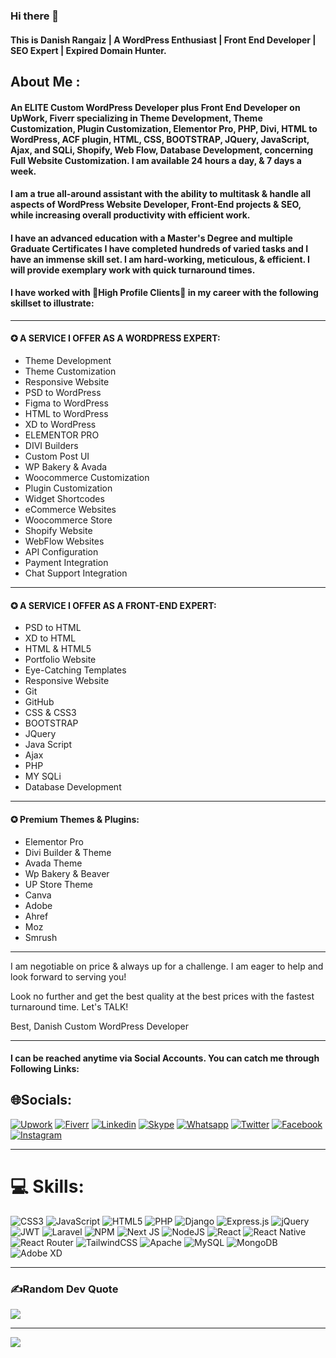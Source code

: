 ### Hi there 👋

#### This is Danish Rangaiz | A WordPress Enthusiast | Front End Developer | SEO Expert | Expired Domain Hunter.

## About Me :

####  An ELITE Custom WordPress Developer plus Front End Developer on UpWork, Fiverr specializing in Theme Development, Theme Customization, Plugin Customization, Elementor Pro, PHP, Divi, HTML to WordPress, ACF plugin, HTML, CSS, BOOTSTRAP, JQuery, JavaScript, Ajax, and SQLi, Shopify, Web Flow, Database Development, concerning Full Website Customization. I am available 24 hours a day, & 7 days a week.

#### I am a true all-around assistant with the ability to multitask & handle all aspects of WordPress Website Developer, Front-End projects & SEO, while increasing overall productivity with efficient work.

#### I have an advanced education with a Master's Degree and multiple Graduate Certificates I have completed hundreds of varied tasks and I have an immense skill set. I am hard-working, meticulous, & efficient. I will provide exemplary work with quick turnaround times.

#### I have worked with 🌟High Profile Clients🌟 in my career with the following skillset to illustrate:

***

#### ✪ A SERVICE I OFFER AS A WORDPRESS EXPERT:
- Theme Development
- Theme Customization
- Responsive Website
- PSD to WordPress
- Figma to WordPress
- HTML to WordPress
- XD to WordPress
- ELEMENTOR PRO
- DIVI Builders
- Custom Post UI
- WP Bakery & Avada
- Woocommerce Customization
- Plugin Customization
- Widget Shortcodes
- eCommerce Websites
- Woocommerce Store
- Shopify Website
- WebFlow Websites
- API Configuration
- Payment Integration
- Chat Support Integration

***

#### ✪ A SERVICE I OFFER AS A FRONT-END EXPERT:
- PSD to HTML
- XD to HTML
- HTML & HTML5
- Portfolio Website
- Eye-Catching Templates
- Responsive Website
- Git
- GitHub
- CSS & CSS3
- BOOTSTRAP
- JQuery
- Java Script
- Ajax
- PHP
- MY SQLi
- Database Development

---

#### ✪ Premium Themes & Plugins:
- Elementor Pro
- Divi Builder & Theme
- Avada Theme
- Wp Bakery & Beaver
- UP Store Theme
- Canva
- Adobe
- Ahref
- Moz
- Smrush

---

I am negotiable on price & always up for a challenge. I am eager to help and look forward to serving you!

Look no further and get the best quality at the best prices with the fastest turnaround time.
Let's TALK!

Best,
Danish
Custom WordPress Developer

***

####  I can be reached anytime via Social Accounts. You can catch me through Following Links:

## 🌐Socials:
[![Upwork](https://img.shields.io/badge/Upwork-%23177F2.svg?logo=upwork&logoColor=white)](https://www.upwork.com/freelancers/~0131cc70a94b15c350) 
[![Fiverr](https://img.shields.io/badge/Fiverr-%23877F2.svg?logo=fiverr&logoColor=white)](https://www.fiverr.com/danishrangaiz) 
[![Linkedin](https://img.shields.io/badge/Linkedin-%231877F2.svg?logo=linkedin&logoColor=white)](https://Linkedin.com/in/danishrangaiz/) 
[![Skype](https://img.shields.io/badge/Skype-%231977F2.svg?logo=skype&logoColor=white)](https://join.skype.com/invite/vnN8KCsAcmbH) 
[![Whatsapp](https://img.shields.io/badge/Whatsapp-%23177F2.svg?logo=whatsapp&logoColor=white)](https://wa.me/923425332212) 
[![Twitter](https://img.shields.io/badge/Twitter-%231877F2.svg?logo=twitter&logoColor=white)](https://twitter.com/idanishrangaiz) 
[![Facebook](https://img.shields.io/badge/Facebook-%231877F2.svg?logo=Facebook&logoColor=white)](https://facebook.com/idanishrangaiz) 
[![Instagram](https://img.shields.io/badge/Instagram-%23E4405F.svg?logo=Instagram&logoColor=white)](https://instagram.com/idanishrangaiz) 

***

# 💻 Skills:
![CSS3](https://img.shields.io/badge/css3-%231572B6.svg?style=for-the-badge&logo=css3&logoColor=white) ![JavaScript](https://img.shields.io/badge/javascript-%23323330.svg?style=for-the-badge&logo=javascript&logoColor=%23F7DF1E) ![HTML5](https://img.shields.io/badge/html5-%23E34F26.svg?style=for-the-badge&logo=html5&logoColor=white) ![PHP](https://img.shields.io/badge/php-%23777BB4.svg?style=for-the-badge&logo=php&logoColor=white) ![Django](https://img.shields.io/badge/django-%23092E20.svg?style=for-the-badge&logo=django&logoColor=white) ![Express.js](https://img.shields.io/badge/express.js-%23404d59.svg?style=for-the-badge&logo=express&logoColor=%2361DAFB) ![jQuery](https://img.shields.io/badge/jquery-%230769AD.svg?style=for-the-badge&logo=jquery&logoColor=white) ![JWT](https://img.shields.io/badge/JWT-black?style=for-the-badge&logo=JSON%20web%20tokens) ![Laravel](https://img.shields.io/badge/laravel-%23FF2D20.svg?style=for-the-badge&logo=laravel&logoColor=white) ![NPM](https://img.shields.io/badge/NPM-%23000000.svg?style=for-the-badge&logo=npm&logoColor=white) ![Next JS](https://img.shields.io/badge/Next-black?style=for-the-badge&logo=next.js&logoColor=white) ![NodeJS](https://img.shields.io/badge/node.js-6DA55F?style=for-the-badge&logo=node.js&logoColor=white) ![React](https://img.shields.io/badge/react-%2320232a.svg?style=for-the-badge&logo=react&logoColor=%2361DAFB) ![React Native](https://img.shields.io/badge/react_native-%2320232a.svg?style=for-the-badge&logo=react&logoColor=%2361DAFB) ![React Router](https://img.shields.io/badge/React_Router-CA4245?style=for-the-badge&logo=react-router&logoColor=white) ![TailwindCSS](https://img.shields.io/badge/tailwindcss-%2338B2AC.svg?style=for-the-badge&logo=tailwind-css&logoColor=white) ![Apache](https://img.shields.io/badge/apache-%23D42029.svg?style=for-the-badge&logo=apache&logoColor=white) ![MySQL](https://img.shields.io/badge/mysql-%2300f.svg?style=for-the-badge&logo=mysql&logoColor=white) ![MongoDB](https://img.shields.io/badge/MongoDB-%234ea94b.svg?style=for-the-badge&logo=mongodb&logoColor=white) ![Adobe XD](https://img.shields.io/badge/Adobe%20XD-470137?style=for-the-badge&logo=Adobe%20XD&logoColor=#FF61F6)

***

### ✍️Random Dev Quote
![](https://quotes-github-readme.vercel.app/api?type=horizontal&theme=radical)

---
[![](https://visitcount.itsvg.in/api?id=awansaif&icon=0&color=0)](https://visitcount.itsvg.in)
